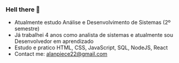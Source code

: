 ### Hell there 👋

- Atualmente estudo Análise e Desenvolvimento de Sistemas (2º semestre)
- Já trabalhei 4 anos como analista de sistemas e atualmente sou Desenvolvedor em aprendizado
- Estudo e pratico HTML, CSS, JavaScript, SQL, NodeJS, React
- Contact me: alanpiece22@gmail.com
